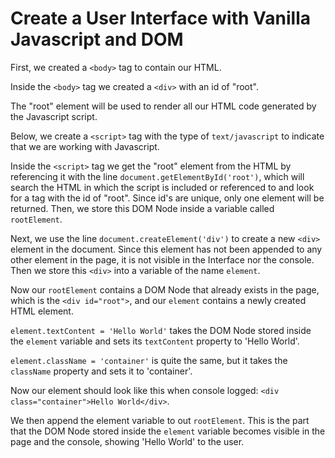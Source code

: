 # Create a User Interface with Vanilla Javascript and DOM

First, we created a ```<body>``` tag to contain our HTML.

Inside the ```<body>``` tag we created a ```<div>``` with an id of "root".

The "root" element will be used to render all our HTML code generated by the Javascript script.

Below, we create a ```<script>``` tag with the type of ```text/javascript``` to indicate that we are working with Javascript.

Inside the ```<script>``` tag we get the "root" element from the HTML by referencing it with the line ```document.getElementById('root')```, which will search the HTML in which the script is included or referenced to and look for a tag with the id of "root". Since id's are unique, only one element will be returned. Then, we store this DOM Node inside a variable called ```rootElement```.

Next, we use the line ```document.createElement('div')``` to create a new ```<div>``` element in the document. Since this element has not been appended to any other element in the page, it is not visible in the Interface nor the console. Then we store this ```<div>``` into a variable of the name ```element```.

Now our ```rootElement``` contains a DOM Node that already exists in the page, which is the ```<div id="root">```, and our ```element``` contains a newly created HTML element.

```element.textContent = 'Hello World'``` takes the DOM Node stored inside the ```element``` variable and sets its ```textContent``` property to 'Hello World'.

```element.className = 'container'``` is quite the same, but it takes the ```className``` property and sets it to 'container'.

Now our element should look like this when console logged:
```<div class="container">Hello World</div>```.

We then append the element variable to out ```rootElement```.
This is the part that the DOM Node stored inside the ```element``` variable becomes visible in the page and the console, showing 'Hello World' to the user.
